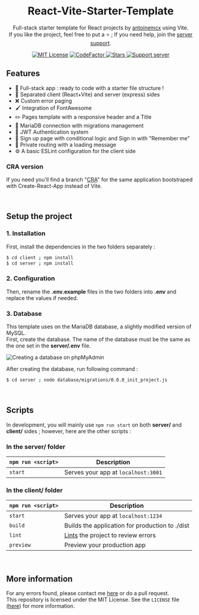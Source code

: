 <h1 align="center">React-Vite-Starter-Template</h1>
<p align="center">
    Full-stack starter template for React projects by <a href="https://github.com/antoinemcx">antoinemcx</a> using Vite.<br />
    If you like the project, feel free to put a ⭐ ; If you need help, join the <a href="https://discord.gg/G6WQsMQShZ">server support</a>.
</p>

<p align="center">
    <a title="MIT License" href="LICENSE"><img src="https://img.shields.io/badge/license-MIT-blue" alt="MIT License"></a>
    <a title="CodeFactor" href="https://www.codefactor.io/repository/github/antoinemcx/react-vite-starter-template">
        <img src="https://www.codefactor.io/repository/github/antoinemcx/react-vite-starter-template/badge" alt="CodeFactor">
    </a>
    <a title="Stars" href="[LICENCE](https://github.com/antoinemcx/React-Vite-Starter-Template)">
        <img src="https://img.shields.io/github/stars/antoinemcx/React-Vite-Starter-Template" alt="Stars">
    </a>
    <a title="Support server" href="https://discord.gg/G6WQsMQShZ">
        <img src="https://img.shields.io/discord/738122381062832180.svg?&logo=discord&logoColor=ffffff&color=7389D8&labelColor=6A7EC2&label=Support" alt="Support server">
    </a>

   <br>
</p>

## Features
* 🚀 Full-stack app : ready to code with a starter file structure !
* 📁 Separated client (React+Vite) and server (express) sides
* ❌ Custom error paging
* 🖌️ Integration of FontAwesome
* ✏️ Pages template with a responsive header and a Title
* 📡 MariaDB connection with migrations management
* 🔑 JWT Authentication system
* 👥 Sign up page with conditional logic and Sign in with "Remember me"
* 🔐 Private routing with a loading message
* ⚙️ A basic ESLint configuration for the client side

### CRA version
If you need you'll find a branch "[CRA](https://github.com/antoinemcx/React-Vite-Starter-Template/tree/cra)" for the same application bootstraped with Create-React-App instead of Vite.

<br>

## Setup the project

### 1. Installation
First, install the dependencies in the two folders separately :
```sh
$ cd client ; npm install
$ cd server ; npm install
```

### 2. Configuration
Then, rename the **.env.example** files in the two folders into **.env**  and replace the values if needed.

### 3. Database
This template uses on the MariaDB database, a slightly modified version of MySQL.<br>
First, create the database. The name of the database must be the same as the one set in the **server/.env** file.<br>

![](https://i.imgur.com/ALeKvsf.png "Creating a database on phpMyAdmin")

After creating the database, run following command :
```sh
$ cd server ; node database/migrations/0.0.0_init_project.js
```

<br>

## Scripts

In development, you will mainly use `npm run start` on both **server/** and **client/** sides ; however, here are the other scripts :

### In the server/ folder
|`npm run <script>` |Description|
|-------------------|-----------|
|`start`            |Serves your app at `localhost:3001`|

### In the client/ folder
|`npm run <script>` |Description|
|-------------------|-----------|
|`start`              |Serves your app at `localhost:1234`|
|`build`            |Builds the application for production to ./dist|
|`lint`             |[Lints](https://en.wikipedia.org/wiki/Lint_%28software%29) the project to review errors|
|`preview`          |Preview your production app|

<br>

## More information

For any errors found, please contact me [here](https://discord.gg/G6WQsMQShZ) or do a pull request.  
This repository is licensed under the MIT License. See the `LICENSE` file ([here](LICENSE)) for more information.
